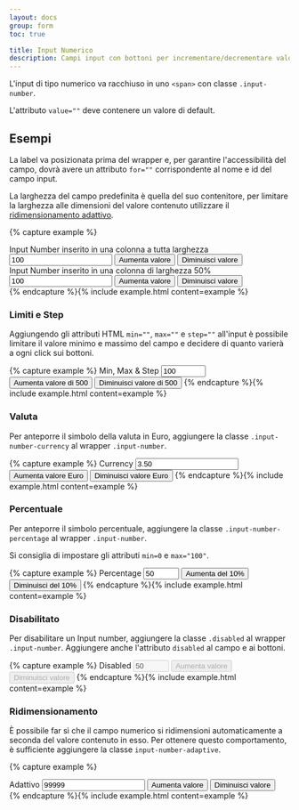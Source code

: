 ```yaml
---
layout: docs
group: form
toc: true

title: Input Numerico
description: Campi input con bottoni per incrementare/decrementare valori numerici
---
```


L'input di tipo numerico va racchiuso in uno `<span>` con classe `.input-number`.

L'attributo `value=""` deve contenere un valore di default.

## Esempi

La label va posizionata prima del wrapper e, per garantire l'accessibilità del campo, dovrà avere un attributo `for=""` corrispondente al nome e id del campo input.

La larghezza del campo predefinita è quella del suo contenitore, per limitare la larghezza alle dimensioni del valore contenuto utilizzare il <a href="#ridimensionamento">ridimensionamento adattivo</a>.

{% capture example %}

<div class="w-100">
  <label for="inputNumber" class="input-number-label">Input Number inserito in una colonna a tutta larghezza</label>
  <span class="input-number">
    <input type="number" id="inputNumber" name="inputNumber" value="100">
    <button class="input-number-add">
      <span class="sr-only">Aumenta valore</span>
    </button>
    <button class="input-number-sub">
      <span class="sr-only">Diminuisci valore</span>
    </button>
  </span>
</div>

<div class="w-50 mt-5">
	<label for="inputNumber1" class="input-number-label">Input Number inserito in una colonna di larghezza 50%</label>
	<span class="input-number">
		<input type="number" id="inputNumber1" name="inputNumber1" value="100">
		<button class="input-number-add">
			<span class="sr-only">Aumenta valore</span>
		</button>
		<button class="input-number-sub">
			<span class="sr-only">Diminuisci valore</span>
		</button>
	</span>
</div>
{% endcapture %}{% include example.html content=example %}

### Limiti e Step

Aggiungendo gli attributi HTML `min=""`, `max=""` e `step=""` all'input è possibile limitare il valore minimo e massimo del campo e decidere di quanto varierà a ogni click sui bottoni.

{% capture example %}
<label for="inputNumber2" class="input-number-label">Min, Max & Step</label>
<span class="input-number">
	<input type="number" id="inputNumber2" name="inputNumber2" value="100" min="-2000" max="15000" step="500">
	<button class="input-number-add">
		<span class="sr-only">Aumenta valore di 500</span>
	</button>
	<button class="input-number-sub">
		<span class="sr-only">Diminuisci valore di 500</span>
	</button>
</span>
{% endcapture %}{% include example.html content=example %}

### Valuta

Per anteporre il simbolo della valuta in Euro, aggiungere la classe `.input-number-currency` al wrapper `.input-number`.

{% capture example %}
<label for="inputNumber3" class="input-number-label">Currency</label>
<span class="input-number input-number-currency">
	<input type="number" id="inputNumber3" name="inputNumber3" value="3.50" min="0">
	<button class="input-number-add">
		<span class="sr-only">Aumenta valore Euro</span>
	</button>
	<button class="input-number-sub">
		<span class="sr-only">Diminuisci valore Euro</span>
	</button>
</span>
{% endcapture %}{% include example.html content=example %}

### Percentuale

Per anteporre il simbolo percentuale, aggiungere la classe `.input-number-percentage` al wrapper `.input-number`.

Si consiglia di impostare gli attributi `min=0` e `max="100"`.

{% capture example %}
<label for="inputNumber4" class="input-number-label">Percentage</label>
<span class="input-number input-number-percentage">
	<input type="number" id="inputNumber4" name="inputNumber4" value="50" min="0" max="100" step="10">
	<button class="input-number-add">
		<span class="sr-only">Aumenta del 10%</span>
	</button>
	<button class="input-number-sub">
		<span class="sr-only">Diminuisci del 10%</span>
	</button>
</span>
{% endcapture %}{% include example.html content=example %}

### Disabilitato

Per disabilitare un Input number, aggiungere la classe `.disabled` al wrapper `.input-number`.
Aggiungere anche l'attributo `disabled` al campo e ai bottoni.

{% capture example %}
<label for="inputNumber5" class="input-number-label">Disabled</label>
<span class="input-number disabled">
	<input type="number" id="inputNumber5" name="inputNumber5" value="50" min="0" max="100" step="1" disabled>
	<button class="input-number-add" disabled>
		<span class="sr-only">Aumenta valore</span>
	</button>
	<button class="input-number-sub" disabled>
		<span class="sr-only">Diminuisci valore</span>
	</button>
</span>
{% endcapture %}{% include example.html content=example %}

### Ridimensionamento

È possibile far sì che il campo numerico si ridimensioni automaticamente a
seconda del valore contenuto in esso. Per ottenere questo comportamento, è
sufficiente aggiungere la classe `input-number-adaptive`.

{% capture example %}
<div class="w-100">
  <label for="inputNumber6" class="input-number-label">Adattivo</label>
  <span class="input-number input-number-adaptive">
    <input type="number" id="inputNumber6" name="inputNumber6" value="99999" step="1">
    <button class="input-number-add">
      <span class="sr-only">Aumenta valore</span>
    </button>
    <button class="input-number-sub">
      <span class="sr-only">Diminuisci valore</span>
    </button>
  </span>
</div>
{% endcapture %}{% include example.html content=example %}
